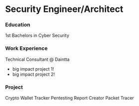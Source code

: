 # Security Engineer/Architect

### Education

1st Bachelors in Cyber Security

### Work Experience

Technical Consultant @ Daintta
- big impact project 1!
- big impact project 2!
 
### Project  

Crypto Wallet Tracker
Pentesting Report Creator
Packet Tracer
